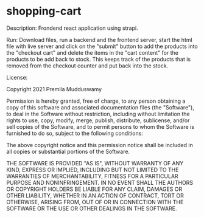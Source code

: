 # shopping-cart
Description: Frondend react application using strapi. 

Run: Download files, run a backend and the frontend server, start the html file with live server and click on the "submit" button to add the products into the "checkout cart" and delete the items in the "cart content" for the products to be add back to stock. This keeps track of the products that is removed from the checkout counter and put back into the stock.


License:

Copyright 2021 Premila Mudduswamy

Permission is hereby granted, free of charge, to any person obtaining a copy of this software and associated documentation files (the "Software"), to deal in the Software without restriction, including without limitation the rights to use, copy, modify, merge, publish, distribute, sublicense, and/or sell copies of the Software, and to permit persons to whom the Software is furnished to do so, subject to the following conditions:

The above copyright notice and this permission notice shall be included in all copies or substantial portions of the Software.

THE SOFTWARE IS PROVIDED "AS IS", WITHOUT WARRANTY OF ANY KIND, EXPRESS OR IMPLIED, INCLUDING BUT NOT LIMITED TO THE WARRANTIES OF MERCHANTABILITY, FITNESS FOR A PARTICULAR PURPOSE AND NONINFRINGEMENT. IN NO EVENT SHALL THE AUTHORS OR COPYRIGHT HOLDERS BE LIABLE FOR ANY CLAIM, DAMAGES OR OTHER LIABILITY, WHETHER IN AN ACTION OF CONTRACT, TORT OR OTHERWISE, ARISING FROM, OUT OF OR IN CONNECTION WITH THE SOFTWARE OR THE USE OR OTHER DEALINGS IN THE SOFTWARE.
